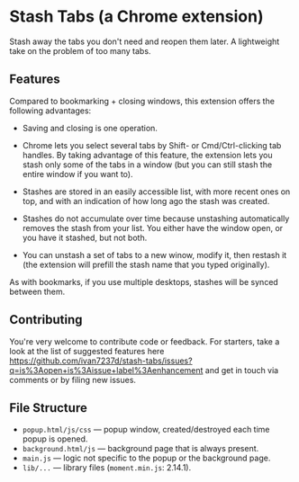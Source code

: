 # Stash Tabs (a Chrome extension)

Stash away the tabs you don't need and reopen them later. A lightweight take on the problem of too many tabs.

## Features

Compared to bookmarking + closing windows, this extension offers the following advantages:

- Saving and closing is one operation.

- Chrome lets you select several tabs by Shift- or Cmd/Ctrl-clicking tab handles. By taking advantage of this feature, the extension lets you stash only some of the tabs in a window (but you can still stash the entire window if you want to).

- Stashes are stored in an easily accessible list, with more recent ones on top, and with an indication of how long ago the stash was created.

- Stashes do not accumulate over time because unstashing automatically removes the stash from your list. You either have the window open, or you have it stashed, but not both.

- You can unstash a set of tabs to a new winow, modify it, then restash it (the extension will prefill the stash name that you typed originally).

As with bookmarks, if you use multiple desktops, stashes will be synced between them.

## Contributing

You're very welcome to contribute code or feedback. For starters, take a look at the list of suggested features here https://github.com/ivan7237d/stash-tabs/issues?q=is%3Aopen+is%3Aissue+label%3Aenhancement and get in touch via comments or by filing new issues.

## File Structure

- `popup.html/js/css` — popup window, created/destroyed each time popup is opened.
- `background.html/js` — background page that is always present.
- `main.js` — logic not specific to the popup or the background page.
- `lib/...` — library files (`moment.min.js`: 2.14.1).
